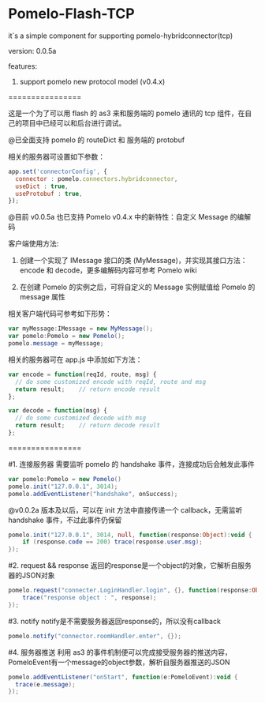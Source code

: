 Pomelo-Flash-TCP
================

it`s a simple component for supporting pomelo-hybridconnector(tcp)

version: 0.0.5a

features:

1. support pomelo new protocol model (v0.4.x)


================


这是一个为了可以用 flash 的 as3 来和服务端的 pomelo 通讯的 tcp 组件，在自己的项目中已经可以和后台进行调试。

@已全面支持 pomelo 的 routeDict 和 服务端的 protobuf

相关的服务器可设置如下参数：
```javascript
app.set('connectorConfig', {
  connector : pomelo.connectors.hybridconnector,
  useDict : true,
  useProtobuf : true,
});
```
  
@目前 v0.0.5a 也已支持 Pomelo v0.4.x 中的新特性：自定义 Message 的编解码

客户端使用方法:

1. 创建一个实现了 IMessage 接口的类 (MyMessage)，并实现其接口方法：encode 和 decode，更多编解码内容可参考 Pomelo wiki

2. 在创建 Pomelo 的实例之后，可将自定义的 Message 实例赋值给 Pomelo 的 message 属性

相关客户端代码可参考如下形势：
```actionscript
var myMessage:IMessage = new MyMessage();
var pomelo:Pomelo = new Pomelo();
pomelo.message = myMessage;
```


相关的服务器可在 app.js 中添加如下方法：
```javascript
var encode = function(reqId, route, msg) {
  // do some customized encode with reqId, route and msg
  return result;	// return encode result
};

var decode = function(msg) {
  // do some customized decode with msg
  return result;	// return decode result
};
```


================


#1. 连接服务器
需要监听 pomelo 的 handshake 事件，连接成功后会触发此事件
```actionscript
var pomelo:Pomelo = new Pomelo()
pomelo.init("127.0.0.1", 3014);
pomelo.addEventListener("handshake", onSuccess);
```

@v0.0.2a 版本及以后，可以在 init 方法中直接传递一个 callback，无需监听 handshake 事件，不过此事件仍保留
```actionscript
pomelo.init("127.0.0.1", 3014, null, function(response:Object):void {
    if (response.code == 200) trace(response.user.msg);
});
```


#2. request && response
返回的response是一个object的对象，它解析自服务器的JSON对象
```actionscript
pomelo.request("connecter.LoginHandler.login", {}, function(response:Object):void {
    trace("response object : ", response);
});
```


#3. notify
notify是不需要服务器返回response的，所以没有callback
```actionscript
pomelo.notify("connector.roomHandler.enter", {});
```


#4. 服务器推送
利用 as3 的事件机制便可以完成接受服务器的推送内容，PomeloEvent有一个message的object参数，解析自服务器推送的JSON
```actionscript
pomelo.addEventListener("onStart", function(e:PomeloEvent):void {
  trace(e.message);
});
```
